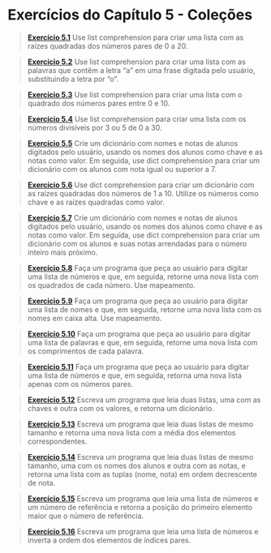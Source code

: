 # Exercícios do Capítulo 5 - Coleções

> **[Exercício 5.1](https://github.com/ThallesCansi/Programacao-para-Web/blob/master/1%C2%BA%20Bimestre/Cap%C3%ADtulo%20V%20-%20Cole%C3%A7%C3%B5es/Exercise%205.1.py)**  Use list comprehension para criar uma lista com as raízes quadradas dos números pares de 0 a 20. 

> **[Exercício 5.2](https://github.com/ThallesCansi/Programacao-para-Web/blob/master/1%C2%BA%20Bimestre/Cap%C3%ADtulo%20V%20-%20Cole%C3%A7%C3%B5es/Exercise%205.2.py)**  Use list comprehension para criar uma lista com as palavras que contêm a letra “a” em uma frase digitada pelo usuário, substituindo a letra por “o”.

> **[Exercício 5.3](https://github.com/ThallesCansi/Programacao-para-Web/blob/master/1%C2%BA%20Bimestre/Cap%C3%ADtulo%20V%20-%20Cole%C3%A7%C3%B5es/Exercise%205.3.py)**  Use list comprehension para criar uma lista com o quadrado dos números pares entre 0 e 10.

> **[Exercício 5.4](https://github.com/ThallesCansi/Programacao-para-Web/blob/master/1%C2%BA%20Bimestre/Cap%C3%ADtulo%20V%20-%20Cole%C3%A7%C3%B5es/Exercise%205.4.py)**  Use list comprehension para criar uma lista com os números divisíveis por 3 ou 5 de 0 a 30.

> **[Exercício 5.5](https://github.com/ThallesCansi/Programacao-para-Web/blob/master/1%C2%BA%20Bimestre/Cap%C3%ADtulo%20V%20-%20Cole%C3%A7%C3%B5es/Exercise%205.5.py)**  Crie um dicionário com nomes e notas de alunos digitados pelo usuário, usando os nomes dos alunos como chave e as notas como valor. Em seguida, use dict comprehension para criar um dicionário com os alunos com nota igual ou superior a 7.

> **[Exercício 5.6](https://github.com/ThallesCansi/Programacao-para-Web/blob/master/1%C2%BA%20Bimestre/Cap%C3%ADtulo%20V%20-%20Cole%C3%A7%C3%B5es/Exercise%205.6.py)**  Use dict comprehension para criar um dicionário com as raízes quadradas dos números de 1 a 10. Utilize os números como chave e as raízes quadradas como valor.

> **[Exercício 5.7](https://github.com/ThallesCansi/Programacao-para-Web/blob/master/1%C2%BA%20Bimestre/Cap%C3%ADtulo%20V%20-%20Cole%C3%A7%C3%B5es/Exercise%205.7.py)**  Crie um dicionário com nomes e notas de alunos digitados pelo usuário, usando os nomes dos alunos como chave e as notas como valor. Em seguida, use dict comprehension para criar um dicionário com os alunos e suas notas arrendadas para o número inteiro mais próximo.

> **[Exercício 5.8](https://github.com/ThallesCansi/Programacao-para-Web/blob/master/1%C2%BA%20Bimestre/Cap%C3%ADtulo%20V%20-%20Cole%C3%A7%C3%B5es/Exercise%205.8.py)**  Faça um programa que peça ao usuário para digitar uma lista de números e que, em seguida, retorne uma nova lista com os quadrados de cada número. Use mapeamento.

> **[Exercício 5.9](https://github.com/ThallesCansi/Programacao-para-Web/blob/master/1%C2%BA%20Bimestre/Cap%C3%ADtulo%20V%20-%20Cole%C3%A7%C3%B5es/Exercise%205.9.py)**  Faça um programa que peça ao usuário para digitar uma lista de nomes e que, em seguida, retorne uma nova lista com os nomes em caixa alta. Use mapeamento.

> **[Exercício 5.10](https://github.com/ThallesCansi/Programacao-para-Web/blob/master/1%C2%BA%20Bimestre/Cap%C3%ADtulo%20V%20-%20Cole%C3%A7%C3%B5es/Exercise%205.10.py)**  Faça um programa que peça ao usuário para digitar uma lista de palavras e que, em seguida, retorne uma nova lista com os comprimentos de cada palavra.

> **[Exercício 5.11](https://github.com/ThallesCansi/Programacao-para-Web/blob/master/1%C2%BA%20Bimestre/Cap%C3%ADtulo%20V%20-%20Cole%C3%A7%C3%B5es/Exercise%205.11.py)**  Faça um programa que peça ao usuário para digitar uma lista de números e que, em seguida, retorna uma nova lista apenas com os números pares.

> **[Exercício 5.12](https://github.com/ThallesCansi/Programacao-para-Web/blob/master/1%C2%BA%20Bimestre/Cap%C3%ADtulo%20V%20-%20Cole%C3%A7%C3%B5es/Exercise%205.12.py)**  Escreva um programa que leia duas listas, uma com as chaves e outra com os valores, e retorna um dicionário.

> **[Exercício 5.13](https://github.com/ThallesCansi/Programacao-para-Web/blob/master/1%C2%BA%20Bimestre/Cap%C3%ADtulo%20V%20-%20Cole%C3%A7%C3%B5es/Exercise%205.13.py)**  Escreva um programa que leia duas listas de mesmo tamanho e retorna uma nova lista com a média dos elementos correspondentes.

> **[Exercício 5.14](https://github.com/ThallesCansi/Programacao-para-Web/blob/master/1%C2%BA%20Bimestre/Cap%C3%ADtulo%20V%20-%20Cole%C3%A7%C3%B5es/Exercise%205.14.py)**  Escreva um programa que leia duas listas de mesmo tamanho, uma com os nomes dos alunos e outra com as notas, e retorna uma lista com as tuplas (nome, nota) em ordem decrescente de nota.

> **[Exercício 5.15](https://github.com/ThallesCansi/Programacao-para-Web/blob/master/1%C2%BA%20Bimestre/Cap%C3%ADtulo%20V%20-%20Cole%C3%A7%C3%B5es/Exercise%205.15.py)**  Escreva um programa que leia uma lista de números e um número de referência e retorna a posição do primeiro elemento maior que o número de referência.

> **[Exercício 5.16](https://github.com/ThallesCansi/Programacao-para-Web/blob/master/1%C2%BA%20Bimestre/Cap%C3%ADtulo%20V%20-%20Cole%C3%A7%C3%B5es/Exercise%205.16.py)**  Escreva um programa que leia uma lista de números e inverta a ordem dos elementos de índices pares.